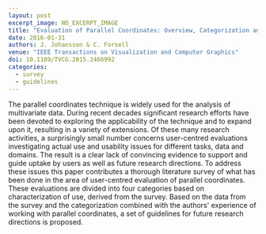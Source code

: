 ```yaml
---
layout: post
excerpt_image: NO_EXCERPT_IMAGE
title: "Evaluation of Parallel Coordinates: Overview, Categorization and Guidelines for Future Research"
date: 2016-01-31
authors: J. Johansson & C. Forsell
venue: "IEEE Transactions on Visualization and Computer Graphics"
doi: 10.1109/TVCG.2015.2466992
categories:
  - survey
  - guidelines
---
```

The parallel coordinates technique is widely used for the analysis of multivariate data. During recent decades significant research efforts have been devoted to exploring the applicability of the technique and to expand upon it, resulting in a variety of extensions. Of these many research activities, a surprisingly small number concerns user-centred evaluations investigating actual use and usability issues for different tasks, data and domains. The result is a clear lack of convincing evidence to support and guide uptake by users as well as future research directions. To address these issues this paper contributes a thorough literature survey of what has been done in the area of user-centred evaluation of parallel coordinates. These evaluations are divided into four categories based on characterization of use, derived from the survey. Based on the data from the survey and the categorization combined with the authors' experience of working with parallel coordinates, a set of guidelines for future research directions is proposed.
